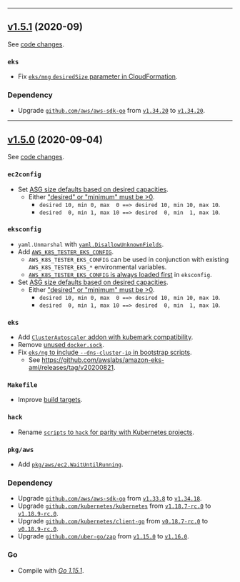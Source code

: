 

<hr>


## [v1.5.1](https://github.com/aws/aws-k8s-tester/releases/tag/v1.5.1) (2020-09)

See [code changes](https://github.com/aws/aws-k8s-tester/compare/v1.5.0...v1.5.1).

### `eks`

- Fix [`eks/mng` `desiredSize` parameter in CloudFormation](https://github.com/aws/aws-k8s-tester/pull/168).

### Dependency

- Upgrade [`github.com/aws/aws-sdk-go`](https://github.com/aws/aws-sdk-go/releases) from [`v1.34.20`](https://github.com/aws/aws-sdk-go/releases/tag/v1.34.20) to [`v1.34.20`](https://github.com/aws/aws-sdk-go/releases/tag/v1.34.20).



<hr>



## [v1.5.0](https://github.com/aws/aws-k8s-tester/releases/tag/v1.5.0) (2020-09-04)

See [code changes](https://github.com/aws/aws-k8s-tester/compare/v1.4.8...v1.5.0).

### `ec2config`

- Set [ASG size defaults based on desired capacities](https://github.com/aws/aws-k8s-tester/pull/140).
  - Either ["desired" or "minimum" must be >0](https://github.com/aws/aws-k8s-tester/pull/143).
    - `desired 10, min 0, max  0 ==> desired 10, min 10, max 10`.
    - `desired  0, min 1, max 10 ==> desired  0, min  1, max 10`.

### `eksconfig`

- `yaml.Unmarshal` with [`yaml.DisallowUnknownFields`](https://github.com/aws/aws-k8s-tester/pull/147).
- Add [`AWS_K8S_TESTER_EKS_CONFIG`](https://github.com/aws/aws-k8s-tester/pull/138).
  - `AWS_K8S_TESTER_EKS_CONFIG` can be used in conjunction with existing `AWS_K8S_TESTER_EKS_*` environmental variables.
  - [`AWS_K8S_TESTER_EKS_CONFIG` is always loaded first](https://github.com/aws/aws-k8s-tester/pull/147) in `eksconfig`.
- Set [ASG size defaults based on desired capacities](https://github.com/aws/aws-k8s-tester/pull/140).
  - Either ["desired" or "minimum" must be >0](https://github.com/aws/aws-k8s-tester/pull/143).
    - `desired 10, min 0, max  0 ==> desired 10, min 10, max 10`.
    - `desired  0, min 1, max 10 ==> desired  0, min  1, max 10`.

### `eks`

- Add [`ClusterAutoscaler` addon with kubemark compatibility](https://github.com/aws/aws-k8s-tester/pull/137).
- Remove [unused `docker.sock`](https://github.com/aws/aws-k8s-tester/pull/141).
- Fix [`eks/ng` to include `--dns-cluster-ip` in bootstrap scripts](https://github.com/aws/aws-k8s-tester/pull/162).
  - See https://github.com/awslabs/amazon-eks-ami/releases/tag/v20200821.

### `Makefile`

- Improve [build targets](https://github.com/aws/aws-k8s-tester/pull/135).

### `hack`

- Rename [`scripts` to `hack` for parity with Kubernetes projects](https://github.com/aws/aws-k8s-tester/pull/136).

### `pkg/aws`

- Add [`pkg/aws/ec2.WaitUntilRunning`](https://github.com/aws/aws-k8s-tester/pull/153).

### Dependency

- Upgrade [`github.com/aws/aws-sdk-go`](https://github.com/aws/aws-sdk-go/releases) from [`v1.33.8`](https://github.com/aws/aws-sdk-go/releases/tag/v1.33.8) to [`v1.34.18`](https://github.com/aws/aws-sdk-go/releases/tag/v1.34.18).
- Upgrade [`github.com/kubernetes/kubernetes`](https://github.com/kubernetes/kubernetes/releases) from [`v1.18.7-rc.0`](https://github.com/kubernetes/kubernetes/releases/tag/v1.18.7-rc.0) to [`v1.18.9-rc.0`](https://github.com/kubernetes/kubernetes/releases/tag/v1.18.9-rc.0).
- Upgrade [`github.com/kubernetes/client-go`](https://github.com/kubernetes/client-go/releases) from [`v0.18.7-rc.0`](https://github.com/kubernetes/client-go/releases/tag/v0.18.7-rc.0) to [`v0.18.9-rc.0`](https://github.com/kubernetes/client-go/releases/tag/v0.18.9-rc.0).
- Upgrade [`github.com/uber-go/zap`](https://github.com/uber-go/zap/releases) from [`v1.15.0`](https://github.com/uber-go/zap/releases/tag/v1.15.0) to [`v1.16.0`](https://github.com/uber-go/zap/releases/tag/v1.16.0).

### Go

- Compile with [*Go 1.15.1*](https://golang.org/doc/devel/release.html#go1.15).



